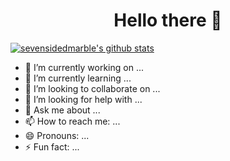 <h1 align="center">
Hello there 👋
</h1>

[![sevensidedmarble's github stats](https://github-readme-stats.vercel.app/api?username=sevensidedmarble&show_icons=true&theme=darcula)](https://github.com/sevensidedmarble/github-readme-stats)

- 🔭 I’m currently working on ...
- 🌱 I’m currently learning ...
- 👯 I’m looking to collaborate on ...
- 🤔 I’m looking for help with ...
- 💬 Ask me about ...
- 📫 How to reach me: ...
- 😄 Pronouns: ...
- ⚡ Fun fact: ...
